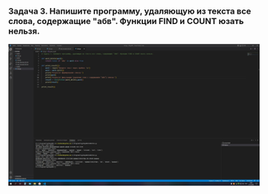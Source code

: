 ### Задача 3. Напишите программу, удаляющую из текста все слова, содержащие "абв". Функции FIND и COUNT юзать нельзя.

![Задание 1](iDs3.jpg)